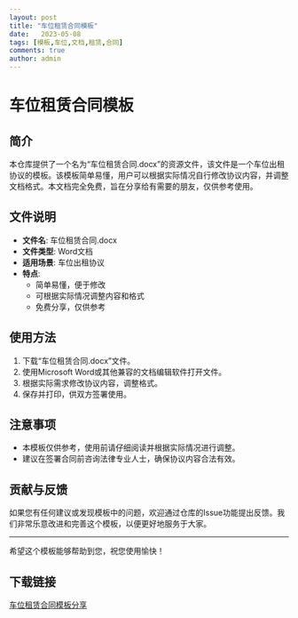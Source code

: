 ```yaml
---
layout: post
title: "车位租赁合同模板"
date:   2023-05-08
tags: [模板,车位,文档,租赁,合同]
comments: true
author: admin
---
```

# 车位租赁合同模板

## 简介

本仓库提供了一个名为“车位租赁合同.docx”的资源文件，该文件是一个车位出租协议的模板。该模板简单易懂，用户可以根据实际情况自行修改协议内容，并调整文档格式。本文档完全免费，旨在分享给有需要的朋友，仅供参考使用。

## 文件说明

- **文件名**: 车位租赁合同.docx
- **文件类型**: Word文档
- **适用场景**: 车位出租协议
- **特点**:
  - 简单易懂，便于修改
  - 可根据实际情况调整内容和格式
  - 免费分享，仅供参考

## 使用方法

1. 下载“车位租赁合同.docx”文件。
2. 使用Microsoft Word或其他兼容的文档编辑软件打开文件。
3. 根据实际需求修改协议内容，调整格式。
4. 保存并打印，供双方签署使用。

## 注意事项

- 本模板仅供参考，使用前请仔细阅读并根据实际情况进行调整。
- 建议在签署合同前咨询法律专业人士，确保协议内容合法有效。

## 贡献与反馈

如果您有任何建议或发现模板中的问题，欢迎通过仓库的Issue功能提出反馈。我们非常乐意改进和完善这个模板，以便更好地服务于大家。

---

希望这个模板能够帮助到您，祝您使用愉快！

## 下载链接

[车位租赁合同模板分享](https://pan.quark.cn/s/49e20dc05c5f)